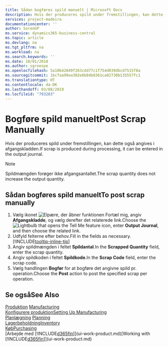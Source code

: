 ```yaml
---
title: Sådan bogføres spild manuelt | Microsoft Docs
description: Hvis der produceres spild under fremstillingen, kan dette også angives i afgangskladden. Bemærk, at spildmængden ikke øger afgangsantallet.
services: project-madeira
documentationcenter: ''
author: SorenGP
ms.service: dynamics365-business-central
ms.topic: article
ms.devlang: na
ms.tgt_pltfrm: na
ms.workload: na
ms.search.keywords: ''
ms.date: 10/01/2018
ms.author: sgroespe
ms.openlocfilehash: 5a10b42849f283cdd77c1f754d039dbcd7515f8a
ms.sourcegitcommit: 1bcfaa99ea302e6b84b8361ca02730b135557fc1
ms.translationtype: HT
ms.contentlocale: da-DK
ms.lasthandoff: 03/08/2019
ms.locfileid: "793283"
---
```

# <a name="post-scrap-manually"></a><span data-ttu-id="aa898-104">Bogføre spild manuelt</span><span class="sxs-lookup"><span data-stu-id="aa898-104">Post Scrap Manually</span></span>
<span data-ttu-id="aa898-105">Hvis der produceres spild under fremstillingen, kan dette også angives i afgangskladden.</span><span class="sxs-lookup"><span data-stu-id="aa898-105">If scrap is produced during processing, it can be entered in the output journal.</span></span> 

> [!NOTE]
> <span data-ttu-id="aa898-106">Spildmængden forøger ikke afgangsantallet.</span><span class="sxs-lookup"><span data-stu-id="aa898-106">The scrap quantity does not increase the output quantity.</span></span>  

## <a name="to-post-scrap-manually"></a><span data-ttu-id="aa898-107">Sådan bogføres spild manuelt</span><span class="sxs-lookup"><span data-stu-id="aa898-107">To post scrap manually</span></span>  
1. <span data-ttu-id="aa898-108">Vælg ikonet ![Elpære, der åbner funktionen Fortæl mig](media/ui-search/search_small.png "Fortæl mig, hvad du vil foretage dig"), angiv **Afgangskladde**, og vælg derefter det relaterede link.</span><span class="sxs-lookup"><span data-stu-id="aa898-108">Choose the ![Lightbulb that opens the Tell Me feature](media/ui-search/search_small.png "Tell me what you want to do") icon, enter **Output Journal**, and then choose the related link.</span></span>  
2. <span data-ttu-id="aa898-109">Udfyld felterne efter behov.</span><span class="sxs-lookup"><span data-stu-id="aa898-109">Fill in the fields as necessary.</span></span> [!INCLUDE[tooltip-inline-tip](includes/tooltip-inline-tip_md.md)]  
3. <span data-ttu-id="aa898-110">Angiv spildmængden i feltet **Spildantal**.</span><span class="sxs-lookup"><span data-stu-id="aa898-110">In the **Scrapped Quantity** field, enter the scrap quantity.</span></span>  
4. <span data-ttu-id="aa898-111">Angiv spildkoden i feltet **Spildkode**.</span><span class="sxs-lookup"><span data-stu-id="aa898-111">In the **Scrap Code** field, enter the scrap code.</span></span>  
5. <span data-ttu-id="aa898-112">Vælg handlingen **Bogfør** for at bogføre det angivne spild pr. operation.</span><span class="sxs-lookup"><span data-stu-id="aa898-112">Choose the **Post** action to post the specified scrap per operation.</span></span>  

## <a name="see-also"></a><span data-ttu-id="aa898-113">Se også</span><span class="sxs-lookup"><span data-stu-id="aa898-113">See Also</span></span>  
<span data-ttu-id="aa898-114">[Produktion](production-manage-manufacturing.md)  </span><span class="sxs-lookup"><span data-stu-id="aa898-114">[Manufacturing](production-manage-manufacturing.md)  </span></span>  
[<span data-ttu-id="aa898-115">Konfigurere produktion</span><span class="sxs-lookup"><span data-stu-id="aa898-115">Setting Up Manufacturing</span></span>](production-configure-production-processes.md)  
<span data-ttu-id="aa898-116">[Planlægning](production-planning.md)    </span><span class="sxs-lookup"><span data-stu-id="aa898-116">[Planning](production-planning.md)    </span></span>  
[<span data-ttu-id="aa898-117">Lagerbeholdning</span><span class="sxs-lookup"><span data-stu-id="aa898-117">Inventory</span></span>](inventory-manage-inventory.md)  
[<span data-ttu-id="aa898-118">Køb</span><span class="sxs-lookup"><span data-stu-id="aa898-118">Purchasing</span></span>](purchasing-manage-purchasing.md)  
<span data-ttu-id="aa898-119">[Arbejde med [!INCLUDE[d365fin](includes/d365fin_md.md)]](ui-work-product.md)</span><span class="sxs-lookup"><span data-stu-id="aa898-119">[Working with [!INCLUDE[d365fin](includes/d365fin_md.md)]](ui-work-product.md)</span></span>
